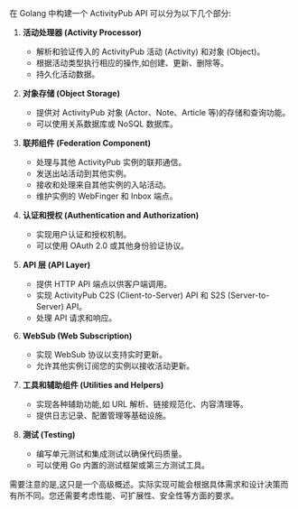 在 Golang 中构建一个 ActivityPub API 可以分为以下几个部分:

1. **活动处理器 (Activity Processor)**
   - 解析和验证传入的 ActivityPub 活动 (Activity) 和对象 (Object)。
   - 根据活动类型执行相应的操作,如创建、更新、删除等。
   - 持久化活动数据。

2. **对象存储 (Object Storage)**
   - 提供对 ActivityPub 对象 (Actor、Note、Article 等)的存储和查询功能。
   - 可以使用关系数据库或 NoSQL 数据库。

3. **联邦组件 (Federation Component)**
   - 处理与其他 ActivityPub 实例的联邦通信。
   - 发送出站活动到其他实例。
   - 接收和处理来自其他实例的入站活动。
   - 维护实例的 WebFinger 和 Inbox 端点。

4. **认证和授权 (Authentication and Authorization)**
   - 实现用户认证和授权机制。
   - 可以使用 OAuth 2.0 或其他身份验证协议。

5. **API 层 (API Layer)**
   - 提供 HTTP API 端点以供客户端调用。
   - 实现 ActivityPub C2S (Client-to-Server) API 和 S2S (Server-to-Server) API。
   - 处理 API 请求和响应。

6. **WebSub (Web Subscription)**
   - 实现 WebSub 协议以支持实时更新。
   - 允许其他实例订阅您的实例以接收活动更新。

7. **工具和辅助组件 (Utilities and Helpers)**
   - 实现各种辅助功能,如 URL 解析、链接规范化、内容清理等。
   - 提供日志记录、配置管理等基础设施。

8. **测试 (Testing)**
   - 编写单元测试和集成测试以确保代码质量。
   - 可以使用 Go 内置的测试框架或第三方测试工具。

需要注意的是,这只是一个高级概述。实际实现可能会根据具体需求和设计决策而有所不同。您还需要考虑性能、可扩展性、安全性等方面的要求。